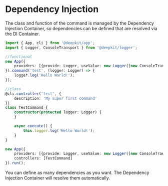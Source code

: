 # Dependency Injection

The class and function of the command is managed by the Dependency Injection Container, so dependencies can be defined that are resolved via the DI Container.

```typescript
import { App, cli } from '@deepkit/app';
import { Logger, ConsoleTransport } from '@deepkit/logger';

//functional
new App({
    providers: [{provide: Logger, useValue: new Logger([new ConsoleTransport])}],
}).command('test', (logger: Logger) => {
    logger.log('Hello World!');
});

//class
@cli.controller('test', {
    description: 'My super first command'
})
class TestCommand {
    constructor(protected logger: Logger) {
    }

    async execute() {
        this.logger.log('Hello World!');
    }
}

new App({
    providers: [{provide: Logger, useValue: new Logger([new ConsoleTransport]}],
    controllers: [TestCommand]
}).run();
```

You can define as many dependencies as you want. The Dependency Injection Container will resolve them automatically.
